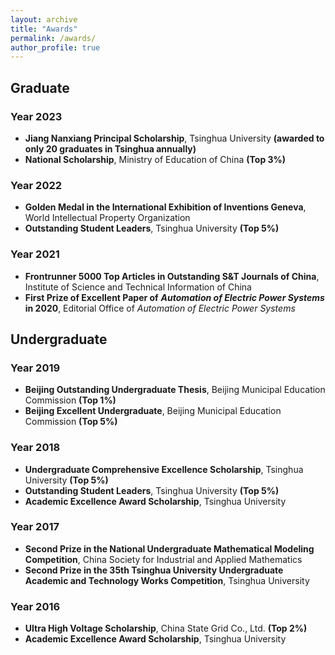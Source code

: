 ```yaml
---
layout: archive
title: "Awards"
permalink: /awards/
author_profile: true
---
```


## Graduate
### Year 2023
* **Jiang Nanxiang Principal Scholarship**, Tsinghua University **(awarded to only 20 graduates in Tsinghua annually)**
* **National Scholarship**, Ministry of Education of China **(Top 3%)**

### Year 2022
* **Golden Medal in the International Exhibition of Inventions Geneva**, World Intellectual Property Organization
* **Outstanding Student Leaders**, Tsinghua University **(Top 5%)**

### Year 2021
* **Frontrunner 5000 Top Articles in Outstanding S&T Journals of China**, Institute of Science and Technical Information of China
* **First Prize of Excellent Paper of** ***Automation of Electric Power Systems*** **in 2020**, Editorial Office of *Automation of Electric Power Systems*

## Undergraduate
### Year 2019
* **Beijing Outstanding Undergraduate Thesis**, Beijing Municipal Education Commission **(Top 1%)**
* **Beijing Excellent Undergraduate**, Beijing Municipal Education Commission **(Top 5%)**

### Year 2018
* **Undergraduate Comprehensive Excellence Scholarship**, Tsinghua University  **(Top 5%)**
* **Outstanding Student Leaders**, Tsinghua University  **(Top 5%)**
* **Academic Excellence Award Scholarship**, Tsinghua University 

### Year 2017
* **Second Prize in the National Undergraduate Mathematical Modeling Competition**, China Society for Industrial and Applied Mathematics
* **Second Prize in the 35th Tsinghua University Undergraduate Academic and Technology Works Competition**, Tsinghua University 

### Year 2016
* **Ultra High Voltage Scholarship**, China State Grid Co., Ltd. **(Top 2%)**
* **Academic Excellence Award Scholarship**, Tsinghua University 

